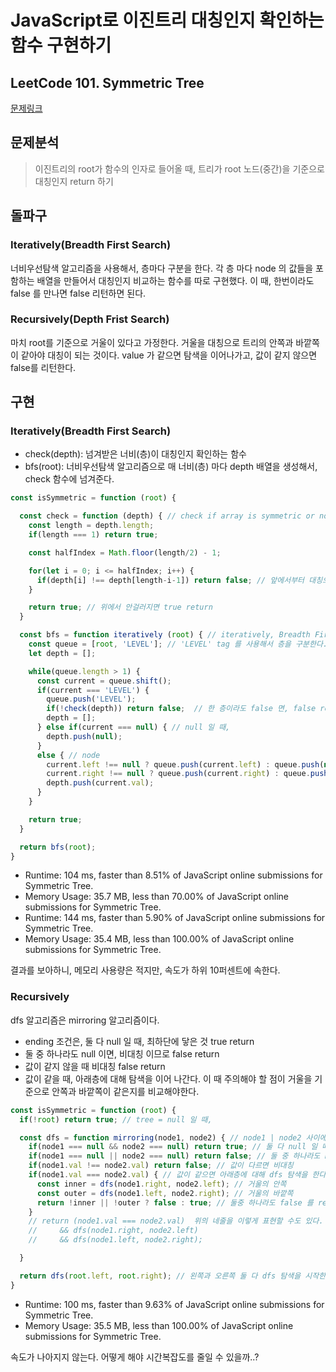 # JavaScript로 이진트리 대칭인지 확인하는 함수 구현하기 
## LeetCode 101. Symmetric Tree 

[문제링크](https://leetcode.com/problems/symmetric-tree/)

## 문제분석 
> 이진트리의 root가 함수의 인자로 들어올 때, 트리가 root 노드(중간)을 기준으로 대칭인지 return 하기

## 돌파구
### Iteratively(Breadth First Search)
너비우선탐색 알고리즘을 사용해서, 층마다 구분을 한다. 각 층 마다 node 의 값들을 포함하는 배열을 만들어서 대칭인지 비교하는 함수를 따로 구현했다. 이 때, 한번이라도 false 를 만나면 false 리턴하면 된다.

### Recursively(Depth Frist Search)
마치 root를 기준으로 거울이 있다고 가정한다. 거울을 대칭으로 트리의 안쪽과 바깥쪽이 같아야 대칭이 되는 것이다. 
value 가 같으면 탐색을 이어나가고, 값이 같지 않으면 false를 리턴한다. 

## 구현
### Iteratively(Breadth First Search)
- check(depth): 넘겨받은 너비(층)이 대칭인지 확인하는 함수
- bfs(root): 너비우선탐색 알고리즘으로 매 너비(층) 마다 depth 배열을 생성해서, check 함수에 넘겨준다. 

```javascript
const isSymmetric = function (root) {

  const check = function (depth) { // check if array is symmetric or not
    const length = depth.length;
    if(length === 1) return true;

    const halfIndex = Math.floor(length/2) - 1;

    for(let i = 0; i <= halfIndex; i++) {
      if(depth[i] !== depth[length-i-1]) return false; // 앞에서부터 대칭으로 뒤의 index 비교
    }

    return true; // 위에서 안걸러지면 true return
  }

  const bfs = function iteratively (root) { // iteratively, Breadth First Search
    const queue = [root, 'LEVEL']; // 'LEVEL' tag 를 사용해서 층을 구분한다.
    let depth = [];

    while(queue.length > 1) {
      const current = queue.shift();
      if(current === 'LEVEL') {
        queue.push('LEVEL'); 
        if(!check(depth)) return false;  // 한 층이라도 false 면, false return
        depth = [];
      } else if(current === null) { // null 일 때,
        depth.push(null);
      }
      else { // node
        current.left !== null ? queue.push(current.left) : queue.push(null);
        current.right !== null ? queue.push(current.right) : queue.push(null);
        depth.push(current.val);
      }
    }

    return true;
  }

  return bfs(root);
}
```

- Runtime: 104 ms, faster than 8.51% of JavaScript online submissions for Symmetric Tree.
- Memory Usage: 35.7 MB, less than 70.00% of JavaScript online submissions for Symmetric Tree.
- Runtime: 144 ms, faster than 5.90% of JavaScript online submissions for Symmetric Tree.
- Memory Usage: 35.4 MB, less than 100.00% of JavaScript online submissions for Symmetric Tree.

결과를 보아하니, 메모리 사용량은 적지만, 속도가 하위 10퍼센트에 속한다.

### Recursively
dfs 알고리즘은 mirroring 알고리즘이다. 
- ending 조건은, 둘 다 null 일 때, 최하단에 닿은 것 true return
- 둘 중 하나라도 null 이면, 비대칭 이므로 false return
- 값이 같지 않을 때 비대칭 false return
- 값이 같을 때, 아래층에 대해 탐색을 이어 나간다. 이 때 주의해야 할 점이 거울을 기준으로 안쪽과 바깥쪽이 같은지를 비교해야한다. 

```javascript
const isSymmetric = function (root) {
  if(!root) return true; // tree = null 일 때,

  const dfs = function mirroring(node1, node2) { // node1 | node2 사이에 거울을 두었다고 가정하고 값을 비교하는 알고리즘
    if(node1 === null && node2 === null) return true; // 둘 다 null 일 때, 대칭(true)
    if(node1 === null || node2 === null) return false; // 둘 중 하나라도 null 일 때, 비대칭(false)
    if(node1.val !== node2.val) return false; // 값이 다르면 비대칭
    if(node1.val === node2.val) { // 값이 같으면 아래층에 대해 dfs 탐색을 한다.
      const inner = dfs(node1.right, node2.left); // 거울의 안쪽
      const outer = dfs(node1.left, node2.right); // 거울의 바깥쪽
      return !inner || !outer ? false : true; // 둘중 하나라도 false 를 return 하면 비대칭이다.
    }
    // return (node1.val === node2.val)  위의 네줄을 이렇게 표현할 수도 있다.
    //     && dfs(node1.right, node2.left)
    //     && dfs(node1.left, node2.right);

  }

  return dfs(root.left, root.right); // 왼쪽과 오른쪽 둘 다 dfs 탐색을 시작한다.
} 
```
- Runtime: 100 ms, faster than 9.63% of JavaScript online submissions for Symmetric Tree.
- Memory Usage: 35.5 MB, less than 100.00% of JavaScript online submissions for Symmetric Tree.

속도가 나아지지 않는다. 어떻게 해야 시간복잡도를 줄일 수 있을까..?

